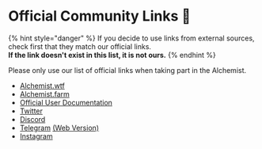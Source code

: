 # Official Community Links 🔗

{% hint style="danger" %}
If you decide to use links from external sources, check first that they match our official links.  
**If the link doesn't exist in this list, it is not ours.**
{% endhint %}

Please only use our list of official links when taking part in the Alchemist.

* [Alchemist.wtf](http://alchemist.wtf)
* [Alchemist.farm](https://alchemist.farm)
* [Official User Documentation](./)
* [Twitter](https://twitter.com/_alchemistcoin) 
* [Discord](https://discord.com/invite/qWQQMMKjKe)
* [Telegram](https://t.me/alchemistcoin) [\(Web Version\)](https://web.telegram.org/#/im?p=@alchemistcoin)
* [Instagram](https://www.instagram.com/thealchemistcoin/)




